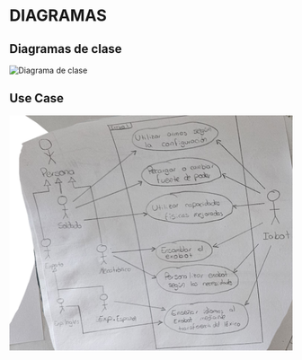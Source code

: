# DIAGRAMAS

## Diagramas de clase

![Diagrama de clase](Images/image.png)

## Use Case

![Use Case](Images/UseCase.png)
